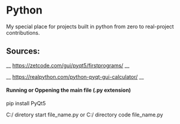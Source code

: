 # Python
My special place for projects built in python from zero to real-project contributions.

## Sources:
__ https://zetcode.com/gui/pyqt5/firstprograms/ __

__ https://realpython.com/python-pyqt-gui-calculator/ __


#### Running or Oppening the main file (.py extension) #####

pip install PyQt5

C:/ diretory start file_name.py or C:/ directory code file_name.py
